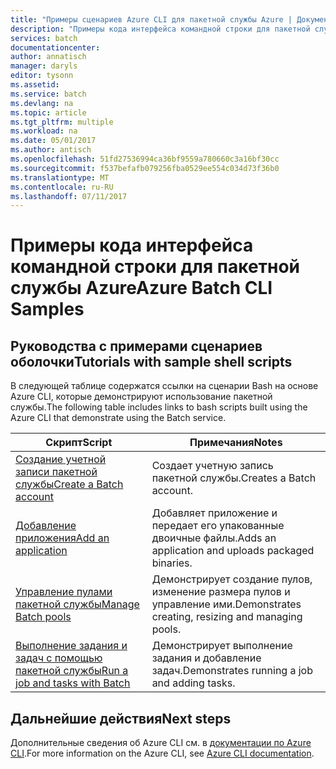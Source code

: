 ```yaml
---
title: "Примеры сценариев Azure CLI для пакетной службы Azure | Документация Майкрософт"
description: "Примеры кода интерфейса командной строки для пакетной службы Azure"
services: batch
documentationcenter: 
author: annatisch
manager: daryls
editor: tysonn
ms.assetid: 
ms.service: batch
ms.devlang: na
ms.topic: article
ms.tgt_pltfrm: multiple
ms.workload: na
ms.date: 05/01/2017
ms.author: antisch
ms.openlocfilehash: 51fd27536994ca36bf9559a780660c3a16bf30cc
ms.sourcegitcommit: f537befafb079256fba0529ee554c034d73f36b0
ms.translationtype: MT
ms.contentlocale: ru-RU
ms.lasthandoff: 07/11/2017
---
```

# <a name="azure-batch-cli-samples"></a><span data-ttu-id="2eaae-103">Примеры кода интерфейса командной строки для пакетной службы Azure</span><span class="sxs-lookup"><span data-stu-id="2eaae-103">Azure Batch CLI Samples</span></span>

## <a name="tutorials-with-sample-shell-scripts"></a><span data-ttu-id="2eaae-104">Руководства с примерами сценариев оболочки</span><span class="sxs-lookup"><span data-stu-id="2eaae-104">Tutorials with sample shell scripts</span></span>

<span data-ttu-id="2eaae-105">В следующей таблице содержатся ссылки на сценарии Bash на основе Azure CLI, которые демонстрируют использование пакетной службы.</span><span class="sxs-lookup"><span data-stu-id="2eaae-105">The following table includes links to bash scripts built using the Azure CLI that demonstrate using the Batch service.</span></span>

| <span data-ttu-id="2eaae-106">Скрипт</span><span class="sxs-lookup"><span data-stu-id="2eaae-106">Script</span></span> | <span data-ttu-id="2eaae-107">Примечания</span><span class="sxs-lookup"><span data-stu-id="2eaae-107">Notes</span></span> |
|---|---|
| [<span data-ttu-id="2eaae-108">Создание учетной записи пакетной службы</span><span class="sxs-lookup"><span data-stu-id="2eaae-108">Create a Batch account</span></span>](./scripts/batch-cli-sample-create-account.md) | <span data-ttu-id="2eaae-109">Создает учетную запись пакетной службы.</span><span class="sxs-lookup"><span data-stu-id="2eaae-109">Creates a Batch account.</span></span> |
| [<span data-ttu-id="2eaae-110">Добавление приложения</span><span class="sxs-lookup"><span data-stu-id="2eaae-110">Add an application</span></span>](./scripts/batch-cli-sample-add-application.md) | <span data-ttu-id="2eaae-111">Добавляет приложение и передает его упакованные двоичные файлы.</span><span class="sxs-lookup"><span data-stu-id="2eaae-111">Adds an application and uploads packaged binaries.</span></span>|
| [<span data-ttu-id="2eaae-112">Управление пулами пакетной службы</span><span class="sxs-lookup"><span data-stu-id="2eaae-112">Manage Batch pools</span></span>](./scripts/batch-cli-sample-manage-pool.md) | <span data-ttu-id="2eaae-113">Демонстрирует создание пулов, изменение размера пулов и управление ими.</span><span class="sxs-lookup"><span data-stu-id="2eaae-113">Demonstrates creating, resizing and managing pools.</span></span> |
| [<span data-ttu-id="2eaae-114">Выполнение задания и задач с помощью пакетной службы</span><span class="sxs-lookup"><span data-stu-id="2eaae-114">Run a job and tasks with Batch</span></span>](./scripts/batch-cli-sample-run-job.md) | <span data-ttu-id="2eaae-115">Демонстрирует выполнение задания и добавление задач.</span><span class="sxs-lookup"><span data-stu-id="2eaae-115">Demonstrates running a job and adding tasks.</span></span> |

## <a name="next-steps"></a><span data-ttu-id="2eaae-116">Дальнейшие действия</span><span class="sxs-lookup"><span data-stu-id="2eaae-116">Next steps</span></span>

<span data-ttu-id="2eaae-117">Дополнительные сведения об Azure CLI см. в [документации по Azure CLI](https://docs.microsoft.com/cli/azure/overview).</span><span class="sxs-lookup"><span data-stu-id="2eaae-117">For more information on the Azure CLI, see [Azure CLI documentation](https://docs.microsoft.com/cli/azure/overview).</span></span>